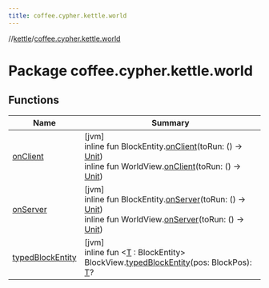 ```yaml
---
title: coffee.cypher.kettle.world
---
```

//[kettle](../../index.html)/[coffee.cypher.kettle.world](index.html)



# Package coffee.cypher.kettle.world



## Functions


| Name | Summary |
|---|---|
| [onClient](on-client.html) | [jvm]<br>inline fun BlockEntity.[onClient](on-client.html)(toRun: () -&gt; [Unit](https://kotlinlang.org/api/latest/jvm/stdlib/kotlin/-unit/index.html))<br>inline fun WorldView.[onClient](on-client.html)(toRun: () -&gt; [Unit](https://kotlinlang.org/api/latest/jvm/stdlib/kotlin/-unit/index.html)) |
| [onServer](on-server.html) | [jvm]<br>inline fun BlockEntity.[onServer](on-server.html)(toRun: () -&gt; [Unit](https://kotlinlang.org/api/latest/jvm/stdlib/kotlin/-unit/index.html))<br>inline fun WorldView.[onServer](on-server.html)(toRun: () -&gt; [Unit](https://kotlinlang.org/api/latest/jvm/stdlib/kotlin/-unit/index.html)) |
| [typedBlockEntity](typed-block-entity.html) | [jvm]<br>inline fun &lt;[T](typed-block-entity.html) : BlockEntity&gt; BlockView.[typedBlockEntity](typed-block-entity.html)(pos: BlockPos): [T](typed-block-entity.html)? |

